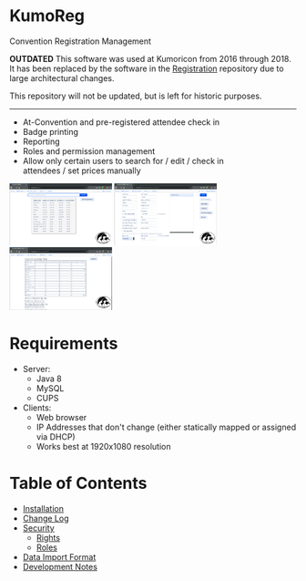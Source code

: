 # KumoReg

Convention Registration Management

**OUTDATED**
This software was used at Kumoricon from 2016 through 2018. It has been replaced by
the software in the [Registration](https://github.com/kumoregdev/registration) repository
due to large architectural changes.

This repository will not be updated, but is left for historic purposes.

---
- At-Convention and pre-registered attendee check in
- Badge printing                                              
- Reporting                                                      
- Roles and permission management                                
- Allow only certain users to search for / edit / check in       
  attendees / set prices manually                                

[![Home](docs/screenshots/home_t.png)](docs/screenshots/home.png) 
[![Detail](docs/screenshots/detail_t.png)](docs/screenshots/detail.png) 
[![Report](docs/screenshots/report_t.png)](docs/screenshots/report.png)
   
# Requirements
- Server:
  - Java 8
  - MySQL
  - CUPS
- Clients:
  - Web browser
  - IP Addresses that don't change (either statically mapped or assigned via DHCP)
  - Works best at 1920x1080 resolution

# Table of Contents
- [Installation](docs/installation.md)
- [Change Log](CHANGES.md)
- [Security](docs/security/introduction.md)
    - [Rights](docs/security/rights.md)
    - [Roles](docs/security/roles.md)
- [Data Import Format](docs/PreRegDataImportFormat.md)
- [Development Notes](docs/development.md)